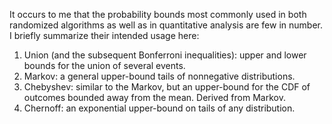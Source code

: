 It occurs to me that the probability bounds most commonly used in both randomized algorithms as well as in quantitative analysis are few in number. I briefly summarize their intended usage here:

1. Union (and the subsequent Bonferroni inequalities): upper and lower bounds for the union of several events.
2. Markov: a general upper-bound tails of nonnegative distributions.
3. Chebyshev: similar to the Markov, but an upper-bound for the CDF of outcomes bounded away from the mean. Derived from Markov.
4. Chernoff: an exponential upper-bound on tails of any distribution.
